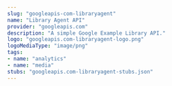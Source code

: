 ```yaml
---
slug: "googleapis-com-libraryagent"
name: "Library Agent API"
provider: "googleapis.com"
description: "A simple Google Example Library API."
logo: "googleapis.com-libraryagent-logo.png"
logoMediaType: "image/png"
tags:
- name: "analytics"
- name: "media"
stubs: "googleapis.com-libraryagent-stubs.json"
---
```

